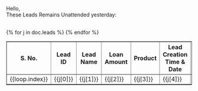 Hello,<br>
These Leads Remains Unattended yesterday:<br><br>
<table border="1" cellspacing="0" cellpadding="5" align="">
<th>S. No.</th>
<th>Lead ID</th>
<th>Lead Name</th>
<th>Loan Amount</th>
<th>Product</th>
<th>Lead Creation Time & Date</th>
<th>Sales Manager Allocated Source</th>
{% for j in doc.leads %}
<tr>
<td>{{loop.index}}</td>
<td>{{j[0]}}</td>
<td>{{j[1]}}</td>
<td>{{j[2]}}</td>
<td>{{j[3]}}</td>
<td>{{j[4]}}</td>
<td>{{j[5]}}</td>
</tr>
{% endfor %}
</table>